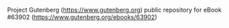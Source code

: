 Project Gutenberg (https://www.gutenberg.org) public repository for eBook #63902 (https://www.gutenberg.org/ebooks/63902)
